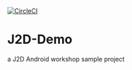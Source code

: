 [![CircleCI](https://circleci.com/gh/btanev/J2D-Demo.svg?style=svg)](https://circleci.com/gh/btanev/J2D-Demo)

# J2D-Demo
a J2D Android workshop sample project
